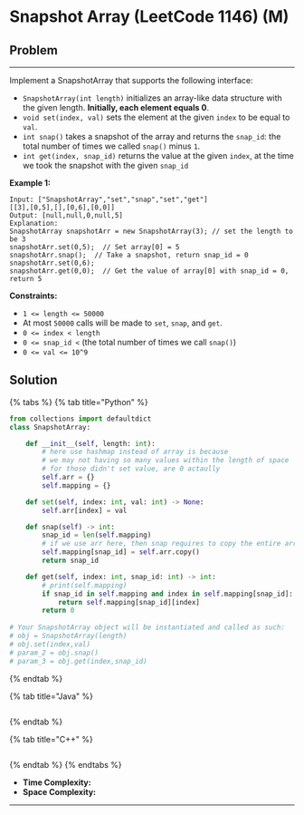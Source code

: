 # Snapshot Array (LeetCode 1146) (M)

## Problem

****

Implement a SnapshotArray that supports the following interface:

* `SnapshotArray(int length)` initializes an array-like data structure with the given length.  **Initially, each element equals 0**.
* `void set(index, val)` sets the element at the given `index` to be equal to `val`.
* `int snap()` takes a snapshot of the array and returns the `snap_id`: the total number of times we called `snap()` minus `1`.
* `int get(index, snap_id)` returns the value at the given `index`, at the time we took the snapshot with the given `snap_id`

&#x20;

**Example 1:**

```
Input: ["SnapshotArray","set","snap","set","get"]
[[3],[0,5],[],[0,6],[0,0]]
Output: [null,null,0,null,5]
Explanation: 
SnapshotArray snapshotArr = new SnapshotArray(3); // set the length to be 3
snapshotArr.set(0,5);  // Set array[0] = 5
snapshotArr.snap();  // Take a snapshot, return snap_id = 0
snapshotArr.set(0,6);
snapshotArr.get(0,0);  // Get the value of array[0] with snap_id = 0, return 5
```

&#x20;

**Constraints:**

* `1 <= length <= 50000`
* At most `50000` calls will be made to `set`, `snap`, and `get`.
* `0 <= index < length`
* `0 <= snap_id <` (the total number of times we call `snap()`)
* `0 <= val <= 10^9`



## Solution&#x20;

{% tabs %}
{% tab title="Python" %}
```python
from collections import defaultdict
class SnapshotArray:

    def __init__(self, length: int):
        # here use hashmap instead of array is because
        # we may not having so many values within the length of space
        # for those didn't set value, are 0 actaully
        self.arr = {}
        self.mapping = {}

    def set(self, index: int, val: int) -> None:
        self.arr[index] = val

    def snap(self) -> int:
        snap_id = len(self.mapping)
        # if we use arr here, then snap requires to copy the entire array, giving a awful time complexity
        self.mapping[snap_id] = self.arr.copy()
        return snap_id

    def get(self, index: int, snap_id: int) -> int:
        # print(self.mapping)
        if snap_id in self.mapping and index in self.mapping[snap_id]:
            return self.mapping[snap_id][index]
        return 0
            
# Your SnapshotArray object will be instantiated and called as such:
# obj = SnapshotArray(length)
# obj.set(index,val)
# param_2 = obj.snap()
# param_3 = obj.get(index,snap_id)
```
{% endtab %}

{% tab title="Java" %}
```java
```
{% endtab %}

{% tab title="C++" %}
```cpp
```
{% endtab %}
{% endtabs %}

* **Time Complexity:**
* **Space Complexity:**

****
